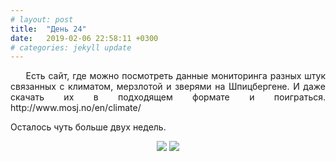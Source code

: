```yaml
---
# layout: post
title:  "День 24"
date:   2019-02-06 22:58:11 +0300
# categories: jekyll update
---
```


<div style="text-align: justify">
&nbsp;&nbsp;&nbsp;&nbsp;
Есть сайт, где можно посмотреть данные мониторинга разных штук связанных с климатом, мерзлотой и зверями на Шпицбергене. И даже скачать их в подходящем формате и поиграться. http://www.mosj.no/en/climate/ 

Осталось чуть больше двух недель.
</div>

<p align="center">
    <img src="{{site.baseurl}}/assets/images/119.png" />
    <img src="{{site.baseurl}}/assets/images/120.png" />
</p>


